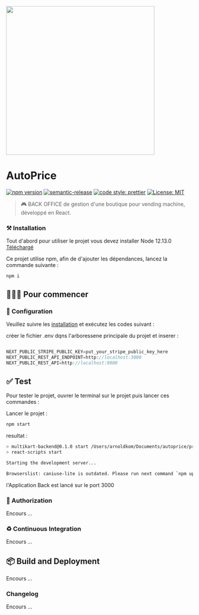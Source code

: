 <img src="https://labred237.com/wp-content/uploads/2021/01/Logo.png" alt="" width="400" />

# AutoPrice 

[![npm version](https://img.shields.io/npm/v/@moltin/request.svg)](https://www.npmjs.com/package/@moltin/request) 
[![semantic-release](https://img.shields.io/badge/%20%20%F0%9F%93%A6%F0%9F%9A%80-semantic--release-e10079.svg)](https://github.com/semantic-release/semantic-release) 
[![code style: prettier](https://img.shields.io/badge/code_style-prettier-ff69b4.svg?style=flat-square)](https://github.com/prettier/prettier)
[![License: MIT](https://img.shields.io/badge/License-MIT-yellow.svg)](https://opensource.org/licenses/MIT)


> 🎮 BACK OFFICE de gestion d'une boutique pour vending machine, développé en React. 


### ⚒ Installation

Tout d'abord pour utiliser le projet vous devez installer Node 12.13.0  [Téléchargé](https://nodejs.org/en/blog/release/v12.13.0/)

Ce projet utilise npm, afin de d'ajouter les dépendances, lancez la commande suivante :

```shell
npm i
```

## 👨🏻‍💻 Pour commencer

### 🔌 Configuration

Veuillez suivre les [installation](#installation) et exécutez les codes suivant :

créer le fichier .env dqns l'arboressene principale du projet et inserer : 

```javascript

NEXT_PUBLIC_STRIPE_PUBLIC_KEY=put_your_stripe_public_key_here
NEXT_PUBLIC_REST_API_ENDPOINT=http://localhost:3000
NEXT_PUBLIC_REST_API=http://localhost:9000

```

## ✅ Test

Pour tester le projet, ouvrer le terminal sur le projet puis lancer ces commandes : 

Lancer le projet : 

```bash
npm start
```

resultat :

```sh
> multikart-backend@0.1.0 start /Users/arnoldkom/Documents/autoprice/projet/client/backoffice/app
> react-scripts start

Starting the development server...

Browserslist: caniuse-lite is outdated. Please run next command `npm update`
```
l'Application Back est lancé sur le port 3000

### 🔐 Authorization

Encours ...


### ♻️ Continuous Integration


Encours ...
## 📦 Build and Deployment

Encours ...

### Changelog

Encours ...


